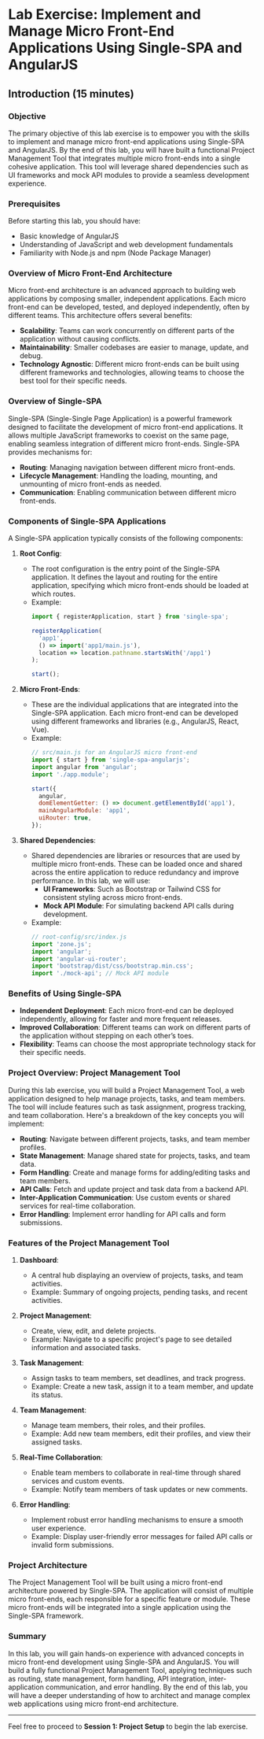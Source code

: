 # Lab Exercise: Implement and Manage Micro Front-End Applications Using Single-SPA and AngularJS  
  
## Introduction (15 minutes)  
  
### Objective  
The primary objective of this lab exercise is to empower you with the skills to implement and manage micro front-end applications using Single-SPA and AngularJS. By the end of this lab, you will have built a functional Project Management Tool that integrates multiple micro front-ends into a single cohesive application. This tool will leverage shared dependencies such as UI frameworks and mock API modules to provide a seamless development experience.  
  
### Prerequisites  
Before starting this lab, you should have:  
- Basic knowledge of AngularJS  
- Understanding of JavaScript and web development fundamentals  
- Familiarity with Node.js and npm (Node Package Manager)  
  
### Overview of Micro Front-End Architecture  
Micro front-end architecture is an advanced approach to building web applications by composing smaller, independent applications. Each micro front-end can be developed, tested, and deployed independently, often by different teams. This architecture offers several benefits:  
- **Scalability**: Teams can work concurrently on different parts of the application without causing conflicts.  
- **Maintainability**: Smaller codebases are easier to manage, update, and debug.  
- **Technology Agnostic**: Different micro front-ends can be built using different frameworks and technologies, allowing teams to choose the best tool for their specific needs.  
  
### Overview of Single-SPA  
Single-SPA (Single-Single Page Application) is a powerful framework designed to facilitate the development of micro front-end applications. It allows multiple JavaScript frameworks to coexist on the same page, enabling seamless integration of different micro front-ends. Single-SPA provides mechanisms for:  
- **Routing**: Managing navigation between different micro front-ends.  
- **Lifecycle Management**: Handling the loading, mounting, and unmounting of micro front-ends as needed.  
- **Communication**: Enabling communication between different micro front-ends.  
  
### Components of Single-SPA Applications  
A Single-SPA application typically consists of the following components:  
  
1. **Root Config**:  
   - The root configuration is the entry point of the Single-SPA application. It defines the layout and routing for the entire application, specifying which micro front-ends should be loaded at which routes.  
   - Example:  
     ```javascript  
     import { registerApplication, start } from 'single-spa';  
  
     registerApplication(  
       'app1',  
       () => import('app1/main.js'),  
       location => location.pathname.startsWith('/app1')  
     );  
  
     start();  
     ```  
  
2. **Micro Front-Ends**:  
   - These are the individual applications that are integrated into the Single-SPA application. Each micro front-end can be developed using different frameworks and libraries (e.g., AngularJS, React, Vue).  
   - Example:  
     ```javascript  
     // src/main.js for an AngularJS micro front-end  
     import { start } from 'single-spa-angularjs';  
     import angular from 'angular';  
     import './app.module';  
  
     start({  
       angular,  
       domElementGetter: () => document.getElementById('app1'),  
       mainAngularModule: 'app1',  
       uiRouter: true,  
     });  
     ```  
  
3. **Shared Dependencies**:  
   - Shared dependencies are libraries or resources that are used by multiple micro front-ends. These can be loaded once and shared across the entire application to reduce redundancy and improve performance. In this lab, we will use:  
     - **UI Frameworks**: Such as Bootstrap or Tailwind CSS for consistent styling across micro front-ends.  
     - **Mock API Module**: For simulating backend API calls during development.  
   - Example:  
     ```javascript  
     // root-config/src/index.js  
     import 'zone.js';  
     import 'angular';  
     import 'angular-ui-router';  
     import 'bootstrap/dist/css/bootstrap.min.css';  
     import './mock-api'; // Mock API module  
     ```  
  
### Benefits of Using Single-SPA  
- **Independent Deployment**: Each micro front-end can be deployed independently, allowing for faster and more frequent releases.  
- **Improved Collaboration**: Different teams can work on different parts of the application without stepping on each other’s toes.  
- **Flexibility**: Teams can choose the most appropriate technology stack for their specific needs.  
  
### Project Overview: Project Management Tool  
During this lab exercise, you will build a Project Management Tool, a web application designed to help manage projects, tasks, and team members. The tool will include features such as task assignment, progress tracking, and team collaboration. Here's a breakdown of the key concepts you will implement:  
  
- **Routing**: Navigate between different projects, tasks, and team member profiles.  
- **State Management**: Manage shared state for projects, tasks, and team data.  
- **Form Handling**: Create and manage forms for adding/editing tasks and team members.  
- **API Calls**: Fetch and update project and task data from a backend API.  
- **Inter-Application Communication**: Use custom events or shared services for real-time collaboration.  
- **Error Handling**: Implement error handling for API calls and form submissions.  
  
### Features of the Project Management Tool  
1. **Dashboard**:  
   - A central hub displaying an overview of projects, tasks, and team activities.  
   - Example: Summary of ongoing projects, pending tasks, and recent activities.  
  
2. **Project Management**:  
   - Create, view, edit, and delete projects.  
   - Example: Navigate to a specific project's page to see detailed information and associated tasks.  
  
3. **Task Management**:  
   - Assign tasks to team members, set deadlines, and track progress.  
   - Example: Create a new task, assign it to a team member, and update its status.  
  
4. **Team Management**:  
   - Manage team members, their roles, and their profiles.  
   - Example: Add new team members, edit their profiles, and view their assigned tasks.  
  
5. **Real-Time Collaboration**:  
   - Enable team members to collaborate in real-time through shared services and custom events.  
   - Example: Notify team members of task updates or new comments.  
  
6. **Error Handling**:  
   - Implement robust error handling mechanisms to ensure a smooth user experience.  
   - Example: Display user-friendly error messages for failed API calls or invalid form submissions.  
  
### Project Architecture  
The Project Management Tool will be built using a micro front-end architecture powered by Single-SPA. The application will consist of multiple micro front-ends, each responsible for a specific feature or module. These micro front-ends will be integrated into a single application using the Single-SPA framework.  
  

### Summary  
In this lab, you will gain hands-on experience with advanced concepts in micro front-end development using Single-SPA and AngularJS. You will build a fully functional Project Management Tool, applying techniques such as routing, state management, form handling, API integration, inter-application communication, and error handling. By the end of this lab, you will have a deeper understanding of how to architect and manage complex web applications using micro front-end architecture.  
  
---  
  
Feel free to proceed to **Session 1: Project Setup** to begin the lab exercise.  

<!-- @import "[TOC]" {cmd="toc" depthFrom=1 depthTo=6 orderedList=false} -->
